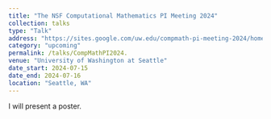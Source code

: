 ```yaml
---
title: "The NSF Computational Mathematics PI Meeting 2024"
collection: talks
type: "Talk"
address: "https://sites.google.com/uw.edu/compmath-pi-meeting-2024/home"
category: "upcoming"
permalink: /talks/CompMathPI2024.
venue: "University of Washington at Seattle"
date_start: 2024-07-15
date_end: 2024-07-16
location: "Seattle, WA"
---
```


I will present a poster.
